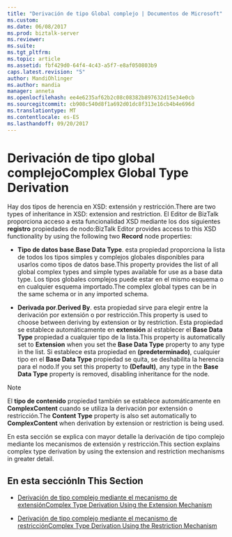 ```yaml
---
title: "Derivación de tipo Global complejo | Documentos de Microsoft"
ms.custom: 
ms.date: 06/08/2017
ms.prod: biztalk-server
ms.reviewer: 
ms.suite: 
ms.tgt_pltfrm: 
ms.topic: article
ms.assetid: fbf429d0-64f4-4c43-a5f7-e8af050803b9
caps.latest.revision: "5"
author: MandiOhlinger
ms.author: mandia
manager: anneta
ms.openlocfilehash: ee4e6235af62b2c08c08382b897632d15e34e0cb
ms.sourcegitcommit: cb908c540d8f1a692d01dc8f313e16cb4b4e696d
ms.translationtype: MT
ms.contentlocale: es-ES
ms.lasthandoff: 09/20/2017
---
```

# <a name="complex-global-type-derivation"></a><span data-ttu-id="41610-102">Derivación de tipo global complejo</span><span class="sxs-lookup"><span data-stu-id="41610-102">Complex Global Type Derivation</span></span>
<span data-ttu-id="41610-103">Hay dos tipos de herencia en XSD: extensión y restricción.</span><span class="sxs-lookup"><span data-stu-id="41610-103">There are two types of inheritance in XSD: extension and restriction.</span></span> <span data-ttu-id="41610-104">El Editor de BizTalk proporciona acceso a esta funcionalidad XSD mediante los dos siguientes **registro** propiedades de nodo:</span><span class="sxs-lookup"><span data-stu-id="41610-104">BizTalk Editor provides access to this XSD functionality by using the following two **Record** node properties:</span></span>  
  
-   <span data-ttu-id="41610-105">**Tipo de datos base**.</span><span class="sxs-lookup"><span data-stu-id="41610-105">**Base Data Type**.</span></span> <span data-ttu-id="41610-106">esta propiedad proporciona la lista de todos los tipos simples y complejos globales disponibles para usarlos como tipos de datos base.</span><span class="sxs-lookup"><span data-stu-id="41610-106">This property provides the list of all global complex types and simple types available for use as a base data type.</span></span> <span data-ttu-id="41610-107">Los tipos globales complejos puede estar en el mismo esquema o en cualquier esquema importado.</span><span class="sxs-lookup"><span data-stu-id="41610-107">The complex global types can be in the same schema or in any imported schema.</span></span>  
  
-   <span data-ttu-id="41610-108">**Derivada por**.</span><span class="sxs-lookup"><span data-stu-id="41610-108">**Derived By**.</span></span> <span data-ttu-id="41610-109">esta propiedad sirve para elegir entre la derivación por extensión o por restricción.</span><span class="sxs-lookup"><span data-stu-id="41610-109">This property is used to choose between deriving by extension or by restriction.</span></span> <span data-ttu-id="41610-110">Esta propiedad se establece automáticamente en **extensión** al establecer el **Base Data Type** propiedad a cualquier tipo de la lista.</span><span class="sxs-lookup"><span data-stu-id="41610-110">This property is automatically set to **Extension** when you set the **Base Data Type** property to any type in the list.</span></span> <span data-ttu-id="41610-111">Si establece esta propiedad en **(predeterminado)**, cualquier tipo en el **Base Data Type** propiedad se quita, se deshabilita la herencia para el nodo.</span><span class="sxs-lookup"><span data-stu-id="41610-111">If you set this property to **(Default)**, any type in the **Base Data Type** property is removed, disabling inheritance for the node.</span></span>  
  
> [!NOTE]
>  <span data-ttu-id="41610-112">El **tipo de contenido** propiedad también se establece automáticamente en **ComplexContent** cuando se utiliza la derivación por extensión o restricción.</span><span class="sxs-lookup"><span data-stu-id="41610-112">The **Content Type** property is also set automatically to **ComplexContent** when derivation by extension or restriction is being used.</span></span>  
  
 <span data-ttu-id="41610-113">En esta sección se explica con mayor detalle la derivación de tipo complejo mediante los mecanismos de extensión y restricción.</span><span class="sxs-lookup"><span data-stu-id="41610-113">This section explains complex type derivation by using the extension and restriction mechanisms in greater detail.</span></span>  
  
## <a name="in-this-section"></a><span data-ttu-id="41610-114">En esta sección</span><span class="sxs-lookup"><span data-stu-id="41610-114">In This Section</span></span>  
  
-   [<span data-ttu-id="41610-115">Derivación de tipo complejo mediante el mecanismo de extensión</span><span class="sxs-lookup"><span data-stu-id="41610-115">Complex Type Derivation Using the Extension Mechanism</span></span>](../core/complex-type-derivation-using-the-extension-mechanism.md)  
  
-   [<span data-ttu-id="41610-116">Derivación de tipo complejo mediante el mecanismo de restricción</span><span class="sxs-lookup"><span data-stu-id="41610-116">Complex Type Derivation Using the Restriction Mechanism</span></span>](../core/complex-type-derivation-using-the-restriction-mechanism.md)